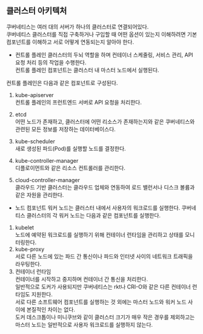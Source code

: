 ## 클러스터 아키텍처
쿠버네티스는 여러 대의 서버가 하나의 클러스터로 연결되어있다.  
쿠버네티스 클러스터를 직접 구축하거나 구입할 때 어떤 옵션이 있는지 이해하려면 기본 컴포넌트를 이해하고 서로 어떻게 연동되는지 알아야 한다.  

- 컨트롤 플레인
클러스터의 두뇌 역할을 하며 컨테이너 스케줄링, 서비스 관리, API 요청 처리 등의 작업을 수행한다.  
컨트롤 플레인 컴포넌트는 클러스터 내 마스터 노드에서 실행된다.  

컨트롤 플레인은 다음과 같은 컴포넌트로 구성된다.  

1. kube-apiserver  
컨트롤 플레인의 프런트엔드 서버로 API 요청을 처리한다.  

2. etcd  
어떤 노드가 존재하고, 클러스터에 어떤 리소스가 존재하는지와 같은 쿠버네티스와 관련된 모든 정보를 저장하는 데이터베이스다.  

3. kube-scheduler  
새로 생성된 파드(Pod)를 실행할 노드를 결정한다.  

4. kube-controller-manager  
디플로이먼트와 같은 리소스 컨트롤러를 관리한다.  

5. cloud-controller-manager  
클라우드 기반 클러스터는 클라우드 업체와 연동하여 로드 밸런서나 디스크 볼륨과 같은 자원을 관리한다.  

- 노드 컴포넌트
워커 노드는 클러스터 내에서 사용자의 워크로드를 실행한다. 쿠버네티스 클러스터의 각 워커 노드는 다음과 같은 컴포넌트를 실행한다.  

1. kubelet  
노드에 예약된 워크로드를 실행하기 위해 컨테이너 런타임을 관리하고 상태를 모니터링한다.  
2. kube-proxy  
서로 다른 노드에 있는 파드 간 통신이나 파드와 인터넷 사이의 네트워크 트래픽을 라우팅한다.  
3. 컨테이너 런타임  
컨테이너를 시작하고 중지하며 컨테이너 간 통신을 처리한다.  
일반적으로 도커가 사용되지만 쿠버네티스는 rkt나 CRI-O와 같은 다른 컨테이너 런타임도 지원한다.  
서로 다른 소프트웨어 컴포넌트를 실행하는 것 외에는 마스터 노드와 워커 노드 사이에 본질적인 차이는 없다.  
도커 데스크톱이나 미니쿠브와 같이 클러스터 크기가 매우 작은 경우를 제외하고는 마스터 노드는 일반적으로 사용자 워크로드를 실행하지 않는다.  
